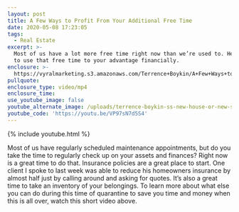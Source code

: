 ```yaml
---
layout: post
title: A Few Ways to Profit From Your Additional Free Time
date: 2020-05-08 17:23:05
tags:
  - Real Estate
excerpt: >-
  Most of us have a lot more free time right now than we’re used to. Here’s how
  to use that free time to your advantage financially.
enclosure: >-
  https://vyralmarketing.s3.amazonaws.com/Terrence+Boykin/A+Few+Ways+to+Profit+From+Your+Additional+Free+Time.mp4
pullquote:
enclosure_type: video/mp4
enclosure_time:
use_youtube_image: false
youtube_alternate_image: /uploads/terrence-boykin-ss-new-house-or-new-spouse-youtubeedit.jpg
youtube_code: 'https://youtu.be/VP97sN7d5S4'
---
```


{% include youtube.html %}

Most of us have regularly scheduled maintenance appointments, but do you take the time to regularly check up on your assets and finances? Right now is a great time to do that. Insurance policies are a great place to start. One client I spoke to last week was able to reduce his homeowners insurance by almost half just by calling around and asking for quotes. It’s also a great time to take an inventory of your belongings. To learn more about what else you can do during this time of quarantine to save you time and money when this is all over, watch this short video above.